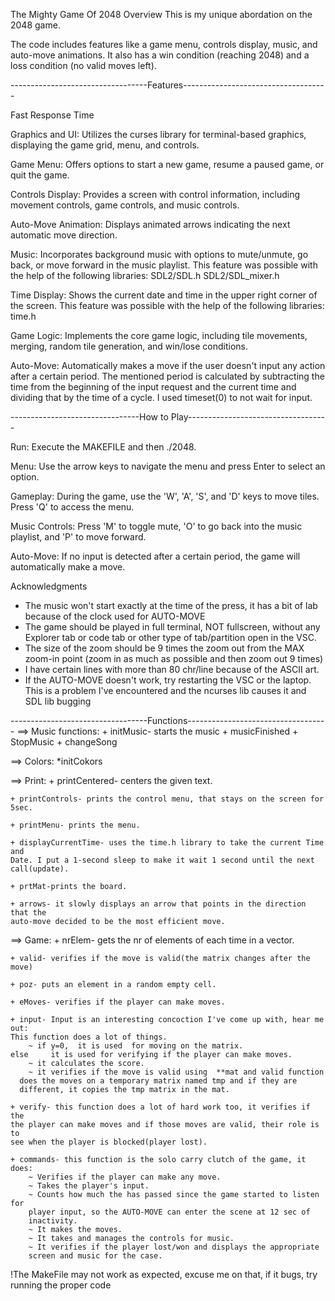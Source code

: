 The Mighty Game Of 2048
Overview
This is my unique abordation on the 2048 game. 

 The code includes features like a game menu, controls display, music, 
and auto-move animations. It also has a win condition (reaching 2048)
and a loss condition (no valid moves left).

----------------------------------Features------------------------------------

Fast Response Time

Graphics and UI:
 Utilizes the curses library for terminal-based graphics, displaying the 
game grid, menu, and controls.

Game Menu:
 Offers options to start a new game, resume a paused game, or quit the game.

Controls Display:
 Provides a screen with control information, including movement controls, 
game controls, and music controls.

Auto-Move Animation:
 Displays animated arrows indicating the next automatic move direction.

Music:
 Incorporates background music with options to mute/unmute, go back,
or move forward in the music playlist.
    This feature was possible with the help of the following libraries:
     SDL2/SDL.h
     SDL2/SDL_mixer.h
     

Time Display:
 Shows the current date and time in the upper right corner of the screen.
 This feature was possible with the help of the following libraries:
    time.h

Game Logic: 
Implements the core game logic, including tile movements, merging,
random tile generation, and win/lose conditions.


Auto-Move:
 Automatically makes a move if the user doesn't input any
action after a certain period. The mentioned period is
calculated by subtracting the time from the beginning of the 
input request and the current time and dividing that by the 
time of a cycle. I used timeset(0) to not wait for input.

--------------------------------How to Play-----------------------------------

Run:
 Execute the MAKEFILE and then ./2048.

Menu:
 Use the arrow keys to navigate the menu and press Enter to select an option.

Gameplay:
 During the game, use the 'W', 'A', 'S', and 'D' keys to move tiles. Press 'Q' to access the menu.

Music Controls:
 Press 'M' to toggle mute, 'O' to go back into the music playlist, and 'P' to move forward.

Auto-Move:
 If no input is detected after a certain period, the game will automatically make a move.

Acknowledgments
 + The music won't start exactly at the time of the press, it has a bit of
lab because of the clock used for AUTO-MOVE
 + The game should be played in full terminal, NOT fullscreen, without any
Explorer tab or code tab or other type of tab/partition open in the VSC.
 + The size of the zoom should be 9 times the zoom out from the MAX 
 zoom-in point (zoom in as much as possible and then zoom out 9 times)
 + I have certain lines with more than 80 chr/line because of the ASCII art.
 + If the AUTO-MOVE doesn't work, try restarting the VSC or the laptop.
  This is a problem I've encountered and the ncurses lib causes it
  and SDL lib bugging

----------------------------------Functions-----------------------------------
  ==> Music functions:
    + initMusic- starts the music 
    + musicFinished
    + StopMusic
    + changeSong
  
  ==> Colors:
    *initCokors
  
  ==> Print:
    + printCentered- centers the given text.
    
    + printControls- prints the control menu, that stays on the screen for 5sec.
    
    + printMenu- prints the menu.
    
    + displayCurrentTime- uses the time.h library to take the current Time and
    Date. I put a 1-second sleep to make it wait 1 second until the next call(update).

    + prtMat-prints the board.

    + arrows- it slowly displays an arrow that points in the direction that the
    auto-move decided to be the most efficient move.

  ==> Game:
    + nrElem- gets the nr of elements of each time in a vector.
    
    + valid- verifies if the move is valid(the matrix changes after the move)
    
    + poz- puts an element in a random empty cell.
    
    + eMoves- verifies if the player can make moves.
    
    + input- Input is an interesting concoction I've come up with, hear me out:
    This function does a lot of things.
        ~ if y=0,  it is used  for moving on the matrix.
    else     it is used for verifying if the player can make moves.
        ~ it calculates the score.
        ~ it verifies if the move is valid using  **mat and valid function
      does the moves on a temporary matrix named tmp and if they are 
      different, it copies the tmp matrix in the mat.

    + verify- this function does a lot of hard work too, it verifies if the
    the player can make moves and if those moves are valid, their role is to
    see when the player is blocked(player lost).

    + commands- this function is the solo carry clutch of the game, it does:
        ~ Verifies if the player can make any move.
        ~ Takes the player's input.
        ~ Counts how much the has passed since the game started to listen for
        player input, so the AUTO-MOVE can enter the scene at 12 sec of
        inactivity.
        ~ It makes the moves.
        ~ It takes and manages the controls for music.
        ~ It verifies if the player lost/won and displays the appropriate 
        screen and music for the case.
        
!The MakeFile may not work as expected, excuse me on that, if it bugs, try
running the proper code

    
    
    
    
